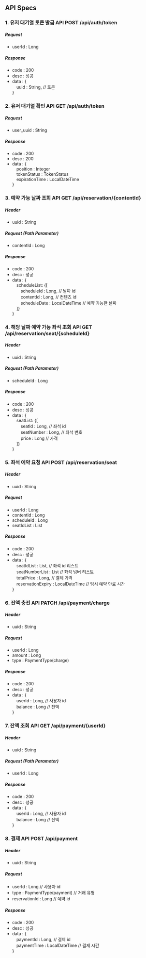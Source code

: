 ## API Specs
### 1. 유저 대기열 토큰 발급 API POST /api/auth/token
##### Request
- userId : Long
##### Response
- code : 200
- desc : 성공
- data : {   
  &emsp;uuid : String, // 토큰   
  }
### 2. 유저 대기열 확인 API GET /api/auth/token
##### Request
- user_uuid : String
##### Response
- code : 200
- desc : 200
- data : {   
  &emsp;position : Integer   
  &emsp;tokenStatus : TokenStatus   
  &emsp;expirationTime : LocalDateTime   
  }
### 3. 예약 가능 날짜 조회 API GET /api/reservation/{contentId}
##### Header
- uuid : String
##### Request (Path Parameter)
- contentId : Long
##### Response
- code : 200
- desc : 성공
- data : {   
  &emsp;scheduleList: {[   
  &emsp;&emsp;scheduleId : Long, // 날짜 id   
  &emsp;&emsp;contentId : Long, // 컨텐츠 id   
  &emsp;&emsp;scheduleDate : LocalDateTime // 예약 가능한 날짜   
  &emsp;]}   
  }
### 4. 해당 날짜 예약 가능 좌석 조회 API GET /api/reservation/seat/{scheduleId}
##### Header
- uuid : String
##### Request (Path Parameter)
- scheduleId : Long
##### Response
- code : 200
- desc : 성공
- data : {   
  &emsp;seatList: {[   
  &emsp;&emsp;seatId : Long, // 좌석 id   
  &emsp;&emsp;seatNumber : Long, // 좌석 번호   
  &emsp;&emsp;price : Long // 가격   
  &emsp;]}   
  }
### 5. 좌석 예약 요청 API POST /api/reservation/seat
##### Header
- uuid : String
##### Request
- userId : Long
- contentId : Long
- scheduleId : Long
- seatIdList : List<Long>
##### Response
- code : 200
- desc : 성공
- data : {  
  &emsp;seatIdList : List<Long>, // 좌석 id 리스트   
  &emsp;seatNumberList : List<Integer> // 좌석 넘버 리스트  
  &emsp;totalPrice : Long, // 결제 가격   
  &emsp;reservationExpiry : LocalDateTime // 임시 예약 만료 시간   
  }
### 6. 잔액 충전 API PATCH /api/payment/charge
##### Header
- uuid : String
##### Request
- userId : Long
- amount : Long
- type : PaymentType(charge)
##### Response
- code : 200
- desc : 성공
- data : {   
  &emsp;userId : Long, // 사용자 id   
  &emsp;balance : Long // 잔액   
  }
### 7. 잔액 조회 API GET /api/payment/{userId}
##### Header
- uuid : String
##### Request (Path Parameter)
- userId : Long
##### Response
- code : 200
- desc : 성공
- data : {   
  &emsp;userId : Long, // 사용자 id   
  &emsp;balance : Long // 잔액   
  }
### 8. 결제 API POST /api/payment
##### Header
- uuid : String
##### Request
- userId : Long // 사용자 id
- type : PaymentType(payment) // 거래 유형
- reservationId : Long // 예약 id
##### Response
- code : 200
- desc : 성공
- data : {   
  &emsp;paymentId : Long, // 결제 id   
  &emsp;paymentTime : LocalDateTime // 결제 시간   
  }
